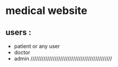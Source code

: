 # medical website
## users :
* patient or any user
* doctor
* admin
////////////////////////////////////////////


